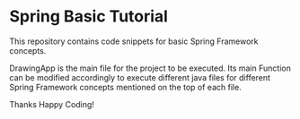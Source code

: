 # Spring Basic Tutorial
This repository contains code snippets for basic Spring Framework concepts.

DrawingApp is the main file for the project to be executed.
Its main Function can be modified accordingly to execute different java files for different Spring Framework concepts mentioned 
on the top of each file.

Thanks
Happy Coding!
